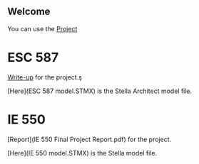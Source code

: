 ## Welcome

You can use the [Project](https://sanserguz.github.io/Projects/) 

# ESC 587

  [Write-up](main/ESC_587_Project.pdf) for the project.ş

  [Here](ESC 587 model.STMX) is the Stella Architect model file.

# IE 550

  [Report](IE 550 Final Project Report.pdf) for the project.

  [Here](IE 550 model.STMX) is the Stella model file.
